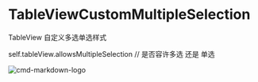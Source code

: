 # TableViewCustomMultipleSelection
TableView 自定义多选单选样式 

 self.tableView.allowsMultipleSelection  // 是否容许多选 还是 单选
 
 ![cmd-markdown-logo](https://www.zybuluo.com/static/img/logo.png)
